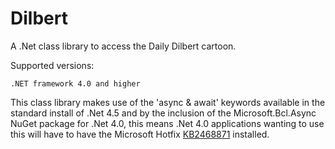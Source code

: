 Dilbert
=======
A .Net class library to access the Daily Dilbert cartoon.

Supported versions:

    .NET framework 4.0 and higher


This class library makes use of the 'async & await' keywords available in the standard install of .Net 4.5 and by the inclusion of the Microsoft.Bcl.Async NuGet package for .Net 4.0, this means .Net 4.0 applications wanting to use this will have to have the Microsoft Hotfix <a href="http://support.microsoft.com/kb/2468871">KB2468871</a> installed.
